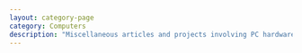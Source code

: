 ```yaml
---
layout: category-page
category: Computers
description: "Miscellaneous articles and projects involving PC hardware"
---
```

